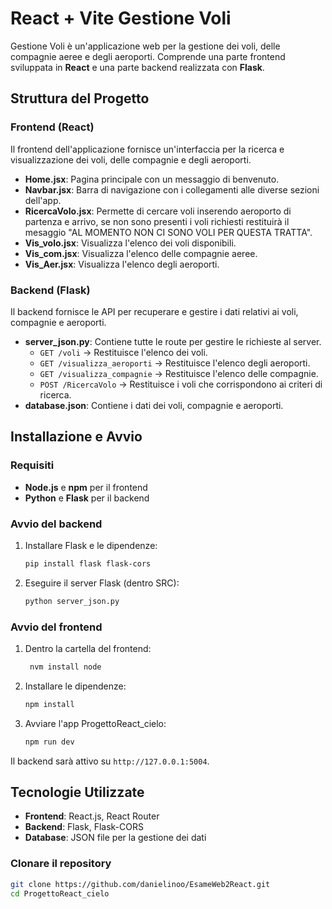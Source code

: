 # React + Vite Gestione Voli


Gestione Voli è un'applicazione web per la gestione dei voli, delle compagnie aeree e degli aeroporti. Comprende una parte frontend sviluppata in **React** e una parte backend realizzata con **Flask**.

## Struttura del Progetto

### Frontend (React)
Il frontend dell'applicazione fornisce un'interfaccia per la ricerca e visualizzazione dei voli, delle compagnie e degli aeroporti.

- **Home.jsx**: Pagina principale con un messaggio di benvenuto.
- **Navbar.jsx**: Barra di navigazione con i collegamenti alle diverse sezioni dell'app.
- **RicercaVolo.jsx**: Permette di cercare voli inserendo aeroporto di partenza e arrivo, se non sono presenti i voli richiesti restituirà il mesaggio "AL MOMENTO NON CI SONO VOLI PER QUESTA TRATTA".
- **Vis_volo.jsx**: Visualizza l'elenco dei voli disponibili.
- **Vis_com.jsx**: Visualizza l'elenco delle compagnie aeree.
- **Vis_Aer.jsx**: Visualizza l'elenco degli aeroporti.

### Backend (Flask)
Il backend fornisce le API per recuperare e gestire i dati relativi ai voli, compagnie e aeroporti.

- **server_json.py**: Contiene tutte le route per gestire le richieste al server.
  - `GET /voli` → Restituisce l'elenco dei voli.
  - `GET /visualizza_aeroporti` → Restituisce l'elenco degli aeroporti.
  - `GET /visualizza_compagnie` → Restituisce l'elenco delle compagnie.
  - `POST /RicercaVolo` → Restituisce i voli che corrispondono ai criteri di ricerca.
- **database.json**: Contiene i dati dei voli, compagnie e aeroporti.

## Installazione e Avvio

### Requisiti
- **Node.js** e **npm** per il frontend
- **Python** e **Flask** per il backend

### Avvio del backend
1. Installare Flask e le dipendenze:
   ```bash
   pip install flask flask-cors
   ```
2. Eseguire il server Flask (dentro SRC):
   ```bash
   python server_json.py
   ```

### Avvio del frontend
1. Dentro la cartella del frontend:
   ```bash
    nvm install node
   ```
2. Installare le dipendenze:
   ```bash
   npm install
   ```
3. Avviare l'app ProgettoReact_cielo:
   ```bash
   npm run dev
   ```
Il backend sarà attivo su `http://127.0.0.1:5004`.

## Tecnologie Utilizzate
- **Frontend**: React.js, React Router
- **Backend**: Flask, Flask-CORS
- **Database**: JSON file per la gestione dei dati

###  Clonare il repository
```sh
git clone https://github.com/danielinoo/EsameWeb2React.git
cd ProgettoReact_cielo


